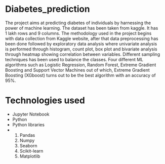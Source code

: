 # Diabetes_prediction
The project aims at predicting diabetes of individuals by harnessing the power of machine learning. The dataset has been taken from kaggle. It has 1 lakh rows and 9 columns.
The methodology used in the project begins with data collection from Kaggle website, after that data preprocessing has been done followed by exploratory data analysis where univariate analysis is performed through histogram, count plot, box plot and bivariate analysis through heatmap showing correlation between variables. Different sampling techniques has been used to balance the classes. Four different ML algorithms such as Logistic Regression, Random Forest, Extreme Gradient Boosting and Support Vector Machines out of which, Extreme Gradient Boosting (XGboost) turns out to be the best algorithm with an accuracy of 95%.
# Technologies used
- Jupyter Notebook
- Python
- Python libraries
- 1) Pandas
  2) Numpy
  3) Seaborn
  4) Scikit-learn
  5) Matplotlib
